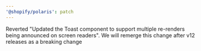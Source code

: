 ```yaml
---
'@shopify/polaris': patch
---
```


Reverted "Updated the Toast component to support multiple re-renders being announced on screen readers". We will remerge this change after v12 releases as a breaking change

